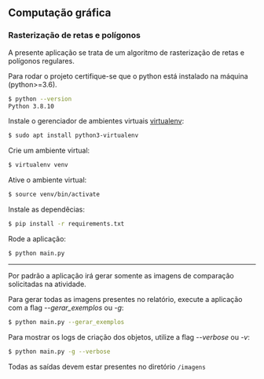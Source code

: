 ## Computação gráfica
### Rasterização de retas e polígonos

A presente aplicação se trata de um algoritmo de rasterização de retas e polígonos regulares.

Para rodar o projeto certifique-se que o python está instalado na máquina (python>=3.6).
```bash
$ python --version
Python 3.8.10
```

Instale o gerenciador de ambientes virtuais [virtualenv](https://virtualenv.pypa.io/en/latest/installation.html):
```bash
$ sudo apt install python3-virtualenv
```

Crie um ambiente virtual:
```bash
$ virtualenv venv
```

Ative o ambiente virtual:
```bash
$ source venv/bin/activate
```

Instale as dependêcias:
```bash
$ pip install -r requirements.txt
```

Rode a aplicação:
```bash
$ python main.py
```

---

Por padrão a aplicação irá gerar somente as imagens de comparação solicitadas na atividade.

Para gerar todas as imagens presentes no relatório, execute a aplicação com a flag *--gerar_exemplos* ou *-g*:
```bash
$ python main.py --gerar_exemplos
```

Para mostrar os logs de criação dos objetos, utilize a flag *--verbose* ou *-v*:
```bash
$ python main.py -g --verbose
```

Todas as saídas devem estar presentes no diretório `/imagens`